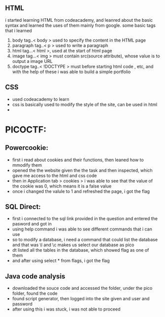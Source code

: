 ## HTML 
i started learning HTML from codeacademy, and leanred about the basic syntax and learned the uses of them mainly from google.
some basic tags that i learned

1. body tag..< body > used to specify the content in the HTML page
2. paragraph tag..< p > used to write a paragraph
3. html tag...< html >, used at the start of html page
4. image tag...< img > must contain src(source attribute), whose value is to output a image URL
5. doctype tag..< !DOCTYPE > must before starting html code
  , etc, and with the help of these i was able to build a simple portfolio

## CSS
- used codeacademy to learn
- css is basically used to modify the style of the site, can be used in html
- 

# PICOCTF:
## Powercookie:
- first i read about cookies and their functions, then leaned how to mmodify them
- opened the the website given the the task and then inspected, which gave me access to the html and css code
- then in Application tab > cookies > i was able to see that the value of the cookie was 0, which means it is a false value
- once i changed the valule to 1 and refreshed the page, i got the flag

## SQL Direct:
- first i connected to the sql link provided in the question and entered the pasword and got in
- using help command i was able to see different commands that i can use
- so to modify a database, i need a command that could list the database and that was \l and \c makes us select our database as pico
- dt listed all the tables in the database, which showed flag as one of them
- and after using select * from flags, i got the flag

## Java code analysis
- downloaded the souce code and accessed the folder, under the pico folder, found the code
- found script generator, then logged into the site given and user and password
- after using this i was stuck, i was not able to proceed
